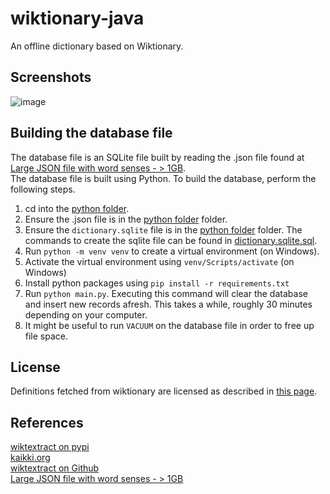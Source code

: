 # wiktionary-java

An offline dictionary based on Wiktionary.<br/>

## Screenshots
![image](https://github.com/mustafa-mohamed-k/wiktionary-java/assets/66688103/0afe25a6-dcbf-440b-a559-5a694dc5607e)


## Building the database file
The database file is an SQLite file built by reading the .json file found at [Large JSON file with word senses - > 1GB](https://kaikki.org/dictionary/English/kaikki.org-dictionary-English.json).<br/>
The database file is built using Python. To build the database, perform the following steps.<br/>
1. cd into the [python folder](python).<br/>
2. Ensure the .json file is in the [python folder](python) folder.<br/>
3. Ensure the `dictionary.sqlite` file is in the [python folder](python) folder.
 The commands to create the sqlite file can be found in [dictionary.sqlite.sql](python\dictionary.sqlite.sql).<br/>
4. Run `python -m venv venv` to create a virtual environment (on Windows).<br/>
5. Activate the virtual environment using `venv/Scripts/activate` (on Windows)<br/>
6. Install python packages using `pip install -r requirements.txt`<br/>
7. Run `python main.py`. Executing this command will clear the database and insert new records afresh. This takes a while, roughly 30 minutes depending on your computer.<br/>
8. It might be useful to run `VACUUM` on the database file in order to free up file space.<br/>

## License
Definitions fetched from wiktionary are licensed as described in [this page](https://en.wiktionary.org/wiki/Wiktionary:Copyrights).

## References
[wiktextract on pypi](https://pypi.org/project/wiktextract/)<br/>
[kaikki.org](https://kaikki.org)<br/>
[wiktextract on Github](https://github.com/tatuylonen/wiktextract)<br/>
[Large JSON file with word senses - > 1GB](https://kaikki.org/dictionary/English/kaikki.org-dictionary-English.json)<br/>

